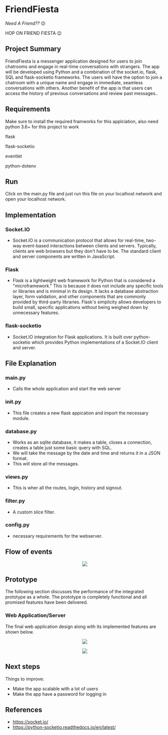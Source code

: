 # FriendFiesta 

*Need A Friend??* 😔 
<p> HOP ON FRIEND FIESTA 😉 </p>

 

## Project Summary
FriendFiesta is a messenger application designed for users to join chatrooms and engage in real-time conversations with strangers. The app will be developed using Python and a combination of the socket.io, flask, SQL and flask-socketio frameworks. The users will have the option to join a chatroom with a unique name and engage in immediate, seamless conversations with others. Another benefit of the app is that users can access the history of previous conversations and review past messages..

## Requirements
Make sure to install the required framworks for this applciation, also need python 3.6+ for this project to work
<p>
flask
</p>
<p>
flask-socketio
</p>
<p>
eventlet
</p>
<p>
python-dotenv
</p>

## Run
Click on the main.py file and just run this file on your localhost network and open your localhost network.

## Implementation
### Socket.IO
- Socket.IO is a communication protocol that allows for real-time, two-way event-based interactions between clients and servers. Typically, clients are web browsers but they don't have to be. The standard client and server components are written in JavaScript.
### Flask
- Flask is a lightweight web framework for Python that is considered a "microframework." This is because it does not include any specific tools or libraries and is minimal in its design. It lacks a database abstraction layer, form validation, and other components that are commonly provided by third-party libraries. Flask's simplicity allows developers to build small, specific applications without being weighed down by unnecessary features.
### flask-socketio
- Socket.IO integration for Flask applications. It is built over python-socketio which provides Python implementations of a Socket.IO client and server.

## File Explanation
### main.py
- Calls the whole appilcation and start the web server

### __init.py__
- This file creates a new flask appication and import the necessary module.

### database.py

- Works as an sqlite database, it makes a table, closes a connection, creates a table just some basic query with SQL. 
- We will take the message by the date and time and returns it in a JSON format.
- This will store all the messages.

### views.py
- This is wher all the routes, login, history and signout.

### filter.py
- A custom slice filter.

### config.py
- necessary requirements for the webserver.

## Flow of events

<p align="center">
  <img src="https://user-images.githubusercontent.com/57046416/218004364-bc0aa996-ca65-484c-a882-2fe2a7a1f99f.png"/>
</p>

## Prototype
The following section discusses the performance of the integrated prototype as a whole. The
prototype is completely functional and all promised features have been delivered. 

### Web Application/Server
The final web application design along with its implemented features are shown below.




<p align="center">
  <img src="https://user-images.githubusercontent.com/57046416/218005418-d7e4e142-3021-4854-8037-0f29f04f367f.png"/>
</p>

<p align="center">
  <img src="https://user-images.githubusercontent.com/57046416/218004515-6c9a41e1-d080-4e49-adcd-1322321416a0.png"/>
</p>



## Next steps

Things to improve:
- Make the app scalable with a lot of users
- Make the app have a password for logging in



## References

- https://socket.io/
- https://python-socketio.readthedocs.io/en/latest/


